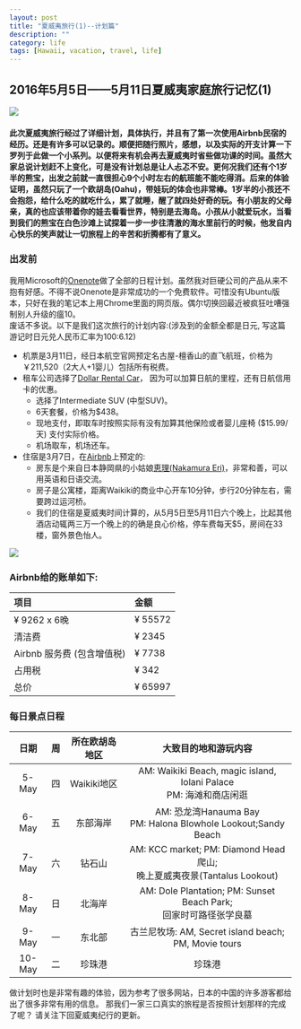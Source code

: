 ```yaml
---
layout: post
title: "夏威夷旅行(1)--计划篇"
description: ""
category: life
tags: [Hawaii, vacation, travel, life]
---
```



## 2016年5月5日——5月11日夏威夷家庭旅行记忆(1)

![](/winterwang.github.io/image/Hanauma.jpg)


#### 此次夏威夷旅行经过了详细计划，具体执行，并且有了第一次使用Airbnb民宿的经历。还是有许多可以记录的。顺便把随行照片，感想，以及实际的开支计算一下罗列于此做一个小系列。以便将来有机会再去夏威夷时省些做功课的时间。虽然大家总说计划赶不上变化，可是没有计划总是让人忐忑不安。更何况我们还有个1岁半的熊宝，出发之前就一直很担心9个小时左右的航班能不能吃得消。后来的体验证明，虽然只玩了一个欧胡岛(Oahu)，带娃玩的体会也非常棒。1岁半的小孩还不会抱怨，给什么吃的就吃什么，累了就睡，醒了就四处好奇的玩。有小朋友的父母亲，真的也应该带着你的娃去看看世界，特别是去海岛。小孩从小就爱玩水，当看到我们的熊宝在白色沙滩上试探着一步一步往清澈的海水里前行的时候，他发自内心快乐的笑声就让一切旅程上的辛苦和折腾都有了意义。

### 出发前
我用Microsoft的[Onenote](https://www.onenote.com/)做了全部的日程计划。虽然我对巨硬公司的产品从来不抱有好感。不得不说Onenote是非常成功的一个免费软件。可惜没有Ubuntu版本，只好在我的笔记本上用Chrome里面的网页版。偶尔切换回最近被疯狂吐嘈强制别人升级的瘟10。
<br>废话不多说。以下是我们这次旅行的计划内容:(涉及到的金额全都是日元, 写这篇游记时日元兑人民币汇率为100:6.12)

* 机票是3月11日，经日本航空官网预定名古屋-檀香山的直飞航班，价格为￥211,520（2大人+1婴儿）包括所有税费。
* 租车公司选择了[Dollar Rental Car](https://www.dollar.com/)， 因为可以加算日航的里程，还有日航信用卡的优惠。
    + 选择了Intermediate SUV (中型SUV)。
    + 6天套餐，价格为$438。
    + 现地支付，即取车时按照实际有没有加算其他保险或者婴儿座椅 ($15.99/天) 支付实际价格。
    + 机场取车，机场还车。
* 住宿是3月7日，在[Airbnb](https://goo.gl/1NnF68)上预定的: 
    + 房东是个来自日本静岡県的小姑娘[恵理(Nakamura Eri)](https://goo.gl/5gSnU1)，非常和善，可以用英语和日语交流。
    + 房子是公寓楼，距离Waikiki的商业中心开车10分钟，步行20分钟左右，需要跨过运河桥。
    + 我们的住宿是夏威夷时间计算的，从5月5日至5月11日六个晚上，比起其他酒店动辄两三万一个晚上的的确是良心价格，停车费每天$5，房间在33楼，窗外景色怡人。

    
![](/winterwang.github.io/image/Eri.jpg)


### Airbnb给的账单如下:

|项目                       |金额    |
|:--------------------------|:-------|
|¥ 9262 x 6晚               |¥ 55572 |
|清洁费                     |¥ 2345  |
|Airbnb 服务费 (包含增值税) |¥ 7738  |
|占用税                     |¥ 342   |
|总价                       |¥ 65997 |



### 每日景点日程

|日期   |周 |所在欧胡岛地区  |大致目的地和游玩内容                                                   |
|:-----:|:-:|:--------------:|:---------------------------------------------------------------------:|
|5-May  |四 |Waikiki地区     |AM: Waikiki Beach,  magic island, Iolani Palace <br>PM: 海滩和商店闲逛 |
|6-May  |五 |东部海岸        |AM: 恐龙湾Hanauma Bay <br>PM: Halona Blowhole Lookout;Sandy Beach      |
|7-May  |六 |钻石山          |AM: KCC market; PM: Diamond Head爬山; <br>晚上夏威夷夜景(Tantalus Lookout) |
|8-May  |日 |北海岸          |AM: Dole Plantation; PM: Sunset Beach Park; <br>回家时可路径张学良墓       |
|9-May  |一 |东北部          |古兰尼牧场: AM, Secret island beach; PM, Movie tours                   |
|10-May |二 |珍珠港          |珍珠港                                                                 |


做计划时也是非常有趣的体验，因为参考了很多网站，日本的中国的许多游客都给出了很多非常有用的信息。
那我们一家三口真实的旅程是否按照计划那样的完成了呢？ 请关注下回夏威夷纪行的更新。
